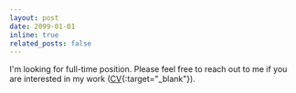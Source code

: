 ```yaml
---
layout: post
date: 2099-01-01
inline: true
related_posts: false
---
```


I'm looking for full-time position. Please feel free to reach out to me if you are interested in my work ([CV](/cv){:target="_blank"}).
